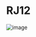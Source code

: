 # RJ12
![image](https://user-images.githubusercontent.com/45313904/123624736-845b9380-d841-11eb-8920-265c026d770c.png)
